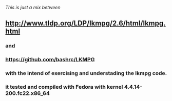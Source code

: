 *This is just a mix between*
## http://www.tldp.org/LDP/lkmpg/2.6/html/lkmpg.html 
### and 
### https://github.com/bashrc/LKMPG
### with the intend of exercising and understading the lkmpg code.
### it tested and compiled with Fedora with kernel 4.4.14-200.fc22.x86_64
